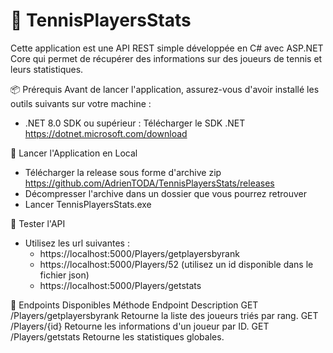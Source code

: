 ﻿# 🎾 TennisPlayersStats
Cette application est une API REST simple développée en C# avec ASP.NET Core
qui permet de récupérer des informations sur des joueurs de tennis et leurs statistiques.

📦 Prérequis
Avant de lancer l'application, assurez-vous d'avoir installé les outils suivants sur votre machine :
- .NET 8.0 SDK ou supérieur : Télécharger le SDK .NET https://dotnet.microsoft.com/download

🚀 Lancer l'Application en Local
- Télécharger la release sous forme d'archive zip https://github.com/AdrienTODA/TennisPlayersStats/releases
- Décompresser l'archive dans un dossier que vous pourrez retrouver
- Lancer TennisPlayersStats.exe

🧪 Tester l'API
- Utilisez les url suivantes :
	- https://localhost:5000/Players/getplayersbyrank
	- https://localhost:5000/Players/52 (utilisez un id disponible dans le fichier json)
	- https://localhost:5000/Players/getstats

📝 Endpoints Disponibles
Méthode		Endpoint						Description
GET			/Players/getplayersbyrank		Retourne la liste des joueurs triés par rang.
GET			/Players/{id}					Retourne les informations d'un joueur par ID.
GET			/Players/getstats				Retourne les statistiques globales.
